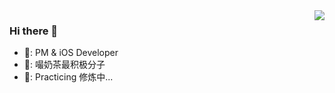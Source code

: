<img align="right" src="https://github-readme-stats.vercel.app/api?username=zcill&show_icons=true&icon_color=CE1D2D&text_color=718096&bg_color=ffffff&hide_title=true" />

### Hi there 👋

- 📱: PM & iOS Developer
- 🥤: 嘬奶茶最积极分子
- 🤧: Practicing 修炼中...

<!--
**zcill/zcill** is a ✨ _special_ ✨ repository because its `README.md` (this file) appears on your GitHub profile.

Here are some ideas to get you started:

- 🔭 I’m currently working on ...
- 🌱 I’m currently learning ...
- 👯 I’m looking to collaborate on ...
- 🤔 I’m looking for help with ...
- 💬 Ask me about ...
- 📫 How to reach me: ...
- 😄 Pronouns: ...
- ⚡ Fun fact: ...
-->
